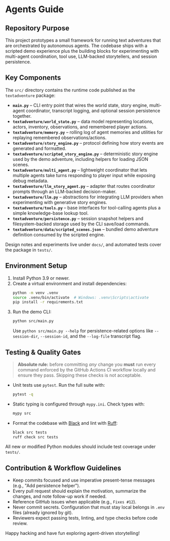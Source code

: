 # Agents Guide

## Repository Purpose

This project prototypes a small framework for running text adventures that are
orchestrated by autonomous agents. The codebase ships with a scripted demo
experience plus the building blocks for experimenting with multi-agent
coordination, tool use, LLM-backed storytellers, and session persistence.

## Key Components

The `src/` directory contains the runtime code published as the
`textadventure` package:

- **`main.py`** – CLI entry point that wires the world state, story engine,
  multi-agent coordinator, transcript logging, and optional session
  persistence together.
- **`textadventure/world_state.py`** – data model representing locations,
  actors, inventory, observations, and remembered player actions.
- **`textadventure/memory.py`** – rolling log of agent memories and utilities
  for replaying remembered observations/actions.
- **`textadventure/story_engine.py`** – protocol defining how story events are
  generated and formatted.
- **`textadventure/scripted_story_engine.py`** – deterministic story engine
  used by the demo adventure, including helpers for loading JSON scenes.
- **`textadventure/multi_agent.py`** – lightweight coordinator that lets
  multiple agents take turns responding to player input while exposing debug
  metadata.
- **`textadventure/llm_story_agent.py`** – adapter that routes coordinator
  prompts through an LLM-backed decision-maker.
- **`textadventure/llm.py`** – abstractions for integrating LLM providers when
  experimenting with generative story engines.
- **`textadventure/tools.py`** – base interfaces for tool-calling agents plus a
  simple knowledge-base lookup tool.
- **`textadventure/persistence.py`** – session snapshot helpers and
  filesystem-backed storage used by the CLI save/load commands.
- **`textadventure/data/scripted_scenes.json`** – bundled demo adventure
  definition consumed by the scripted engine.

Design notes and experiments live under `docs/`, and automated tests cover the
package in `tests/`.

## Environment Setup

1. Install Python 3.9 or newer.
2. Create a virtual environment and install dependencies:
   ```bash
   python -m venv .venv
   source .venv/bin/activate  # Windows: .venv\Scripts\activate
   pip install -r requirements.txt
   ```
3. Run the demo CLI:
   ```bash
   python src/main.py
   ```
   Use `python src/main.py --help` for persistence-related options like
   `--session-dir`, `--session-id`, and the `--log-file` transcript flag.

## Testing & Quality Gates

> **Absolute rule:** before committing *any* change you **must** run every
> command enforced by the GitHub Actions CI workflow locally and ensure they
> pass. Skipping these checks is not acceptable.

- Unit tests use `pytest`. Run the full suite with:
  ```bash
  pytest -q
  ```
- Static typing is configured through `mypy.ini`. Check types with:
  ```bash
  mypy src
  ```
- Format the codebase with [Black](https://black.readthedocs.io/) and lint with
  [Ruff](https://github.com/astral-sh/ruff):
  ```bash
  black src tests
  ruff check src tests
  ```

All new or modified Python modules should include test coverage under `tests/`.

## Contribution & Workflow Guidelines

- Keep commits focused and use imperative present-tense messages (e.g., "Add
  persistence helper").
- Every pull request should explain the motivation, summarize the changes, and
  note follow-up work if needed.
- Reference GitHub issues when applicable (e.g., `Fixes #12`).
- Never commit secrets. Configuration that must stay local belongs in `.env`
  files (already ignored by git).
- Reviewers expect passing tests, linting, and type checks before code review.

Happy hacking and have fun exploring agent-driven storytelling!
